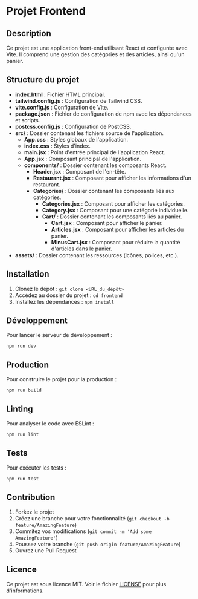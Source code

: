 
# Projet Frontend

## Description
Ce projet est une application front-end utilisant React et configurée avec Vite. Il comprend une gestion des catégories et des articles, ainsi qu'un panier.

## Structure du projet
- **index.html** : Fichier HTML principal.
- **tailwind.config.js** : Configuration de Tailwind CSS.
- **vite.config.js** : Configuration de Vite.
- **package.json** : Fichier de configuration de npm avec les dépendances et scripts.
- **postcss.config.js** : Configuration de PostCSS.
- **src/** : Dossier contenant les fichiers source de l'application.
  - **App.css** : Styles globaux de l'application.
  - **index.css** : Styles d'index.
  - **main.jsx** : Point d'entrée principal de l'application React.
  - **App.jsx** : Composant principal de l'application.
  - **components/** : Dossier contenant les composants React.
    - **Header.jsx** : Composant de l'en-tête.
    - **Restaurant.jsx** : Composant pour afficher les informations d'un restaurant.
    - **Categories/** : Dossier contenant les composants liés aux catégories.
      - **Categories.jsx** : Composant pour afficher les catégories.
      - **Category.jsx** : Composant pour une catégorie individuelle.
      - **Cart/** : Dossier contenant les composants liés au panier.
        - **Cart.jsx** : Composant pour afficher le panier.
        - **Articles.jsx** : Composant pour afficher les articles du panier.
        - **MinusCart.jsx** : Composant pour réduire la quantité d'articles dans le panier.
- **assets/** : Dossier contenant les ressources (icônes, polices, etc.).

## Installation
1. Clonez le dépôt : `git clone <URL_du_dépôt>`
2. Accédez au dossier du projet : `cd frontend`
3. Installez les dépendances : `npm install`

## Développement
Pour lancer le serveur de développement :
```
npm run dev
```

## Production
Pour construire le projet pour la production :
```
npm run build
```

## Linting
Pour analyser le code avec ESLint :
```
npm run lint
```

## Tests
Pour exécuter les tests :
```
npm run test
```

## Contribution
1. Forkez le projet
2. Créez une branche pour votre fonctionnalité (`git checkout -b feature/AmazingFeature`)
3. Commitez vos modifications (`git commit -m 'Add some AmazingFeature'`)
4. Poussez votre branche (`git push origin feature/AmazingFeature`)
5. Ouvrez une Pull Request

## Licence
Ce projet est sous licence MIT. Voir le fichier [LICENSE](LICENSE) pour plus d'informations.
